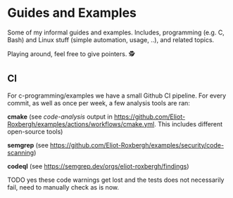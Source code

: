 # Guides and Examples

Some of my informal guides and examples.
Includes, programming (e.g. C, Bash) and Linux stuff (simple automation, usage, ..), and related topics.

Playing around, feel free to give pointers. 🕵️


## CI

For c-programming/examples we have a small Github CI pipeline.
For every commit, as well as once per week, a few analysis tools are ran:

**cmake** (see _code-analysis_ output in https://github.com/Eliot-Roxbergh/examples/actions/workflows/cmake.yml. This includes different open-source tools)

**semgrep** (see https://github.com/Eliot-Roxbergh/examples/security/code-scanning)

**codeql** (see https://semgrep.dev/orgs/eliot-roxbergh/findings)

TODO yes these code warnings get lost and the tests does not necessarily fail, need to manually check as is now.

